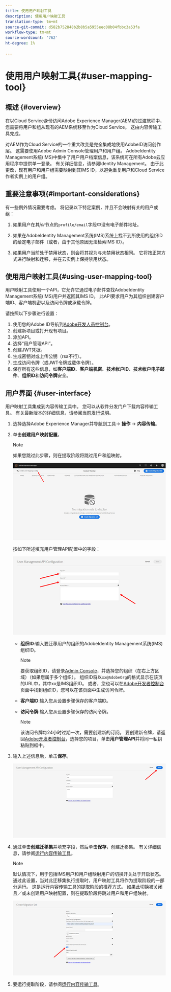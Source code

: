 ```yaml
---
title: 使用用户映射工具
description: 使用用户映射工具
translation-type: tm+mt
source-git-commit: d582b752848b2b8b5a5955eec08b04fbbc3a53fa
workflow-type: tm+mt
source-wordcount: '762'
ht-degree: 1%

---
```



# 使用用户映射工具{#user-mapping-tool}

## 概述 {#overview}

在以Cloud Service身份访问Adobe Experience Manager(AEM)的过渡旅程中，您需要将用户和组从现有的AEM系统移至作为Cloud Service。 这由内容传输工具完成。

对AEM作为Cloud Service的一个重大改变是完全集成地使用AdobeID访问创作层。  这需要使用Adobe Admin Console管理用户和用户组。 AdobeIdentity Management系统(IMS)中集中了用户用户档案信息，该系统可在所有Adobe云应用程序中提供单一登录。 有关详细信息，请参阅Identity Management。 由于此更改，现有用户和用户组需要映射到其IMS ID，以避免重复用户和Cloud Service作者实例上的用户组。

## 重要注意事项{#important-considerations}

有一些例外情况需要考虑。 将记录以下特定案例，并且不会映射有关的用户或组：

1. 如果用户在其&#x200B;*jcr*&#x200B;节点的`profile/email`字段中没有电子邮件地址。

1. 如果在AdobeIdentity Management系统(IMS)系统上找不到所使用的组织ID的给定电子邮件（或者，由于其他原因无法检索IMS ID）。

1. 如果用户当前处于禁用状态，则会将其视为与未禁用状态相同。 它将按正常方式进行映射和迁移，并在云实例上保持禁用状态。

## 使用用户映射工具{#using-user-mapping-tool}

用户映射工具使用一个API，它允许它通过电子邮件查找AdobeIdentity Management系统(IMS)用户并返回其IMS ID。 此API要求用户为其组织创建客户端ID、客户端机密以及访问令牌或承载令牌。

请按照以下步骤进行设置：

1. 使用您的Adobe ID导航到[Adobe开发人员控制台](https://console.adobe.io)。
1. 创建新项目或打开现有项目。
1. 添加API。
1. 选择“用户管理API”。
1. 创建JWT凭据。
1. 生成密钥对或上传公钥（rsa不行）。
1. 生成访问令牌（或JWT令牌或载体令牌）。
1. 保存所有这些信息，如&#x200B;**客户端ID**、**客户端机密**、**技术帐户ID**、**技术帐户电子邮件**、**组织ID**&#x200B;和&#x200B;**访问令牌**&#x200B;安全。

## 用户界面 {#user-interface}

用户映射工具集成到内容传输工具中。 您可以从软件分发门户下载内容传输工具。 有关最新版本的详细信息，请参阅[当前发行说明](/help/release-notes/release-notes-cloud/release-notes-current.md)。

1. 选择选择Adobe Experience Manager并导航到工具-> **操作** -> **内容传输**。
1. 单击&#x200B;**创建用户映射配置**。

   >[!NOTE]
   >如果您跳过此步骤，则在提取阶段将跳过用户和组映射。

   ![图像](/help/move-to-cloud-service/content-transfer-tool/assets-user-mapping/user-mapping-1.png)

   按如下所述填充用户管理API配置中的字段：

   ![图像](/help/move-to-cloud-service/content-transfer-tool/assets-user-mapping/user-mapping-2.png)

   * **组织ID**:输入要迁移用户的组织的AdobeIdentity Management系统(IMS)组织ID。

      >[!NOTE]
      >要获取组织ID，请登录[Admin Console](https://adminconsole.adobe.com/)，并选择您的组织（在右上方区域）（如果您属于多个组织）。 组织ID将以`xx@AdobeOrg`的格式显示在该页的URL中，其中xx是IMS组织ID。  或者，您也可以在[Adobe开发者控制台](https://console.adobe.io)页面中找到组织ID，您可以在该页面中生成访问令牌。

   * **客户端ID**:输入您从设置步骤保存的客户端ID。

   * **访问令牌**:输入您从设置步骤保存的访问令牌。

      >[!NOTE]
      >该访问令牌每24小时过期一次，需要创建新的订阅。 要创建新令牌，请返回[Adobe开发者控制台](https://console.adobe.io)，选择您的项目，单击&#x200B;**用户管理API**&#x200B;并将同一私钥粘贴到框中。

1. 输入上述信息后，单击&#x200B;**保存**。

   ![图像](/help/move-to-cloud-service/content-transfer-tool/assets-user-mapping/user-mapping-3.png)


1. 通过单击&#x200B;**创建迁移集**&#x200B;并填充字段，然后单击&#x200B;**保存**，创建迁移集。 有关详细信息，请参阅[运行内容传输工具](/help/move-to-cloud-service/content-transfer-tool/using-content-transfer-tool.md#running-tool)。

   >[!NOTE]
   >默认情况下，用于包括IMS用户和用户组映射用户的切换开关处于开启状态。 通过此设置，当对此迁移集执行提取时，用户映射工具将作为提取阶段的一部分运行。 这是运行内容传输工具的提取阶段的推荐方式。 如果此切换被关闭且／或未创建用户映射配置，则在提取阶段将跳过用户和用户组映射。

   ![图像](/help/move-to-cloud-service/content-transfer-tool/assets-user-mapping/user-mapping-4.png)

1. 要运行提取阶段，请参阅[运行内容传输工具](/help/move-to-cloud-service/content-transfer-tool/using-content-transfer-tool.md#running-tool)。



